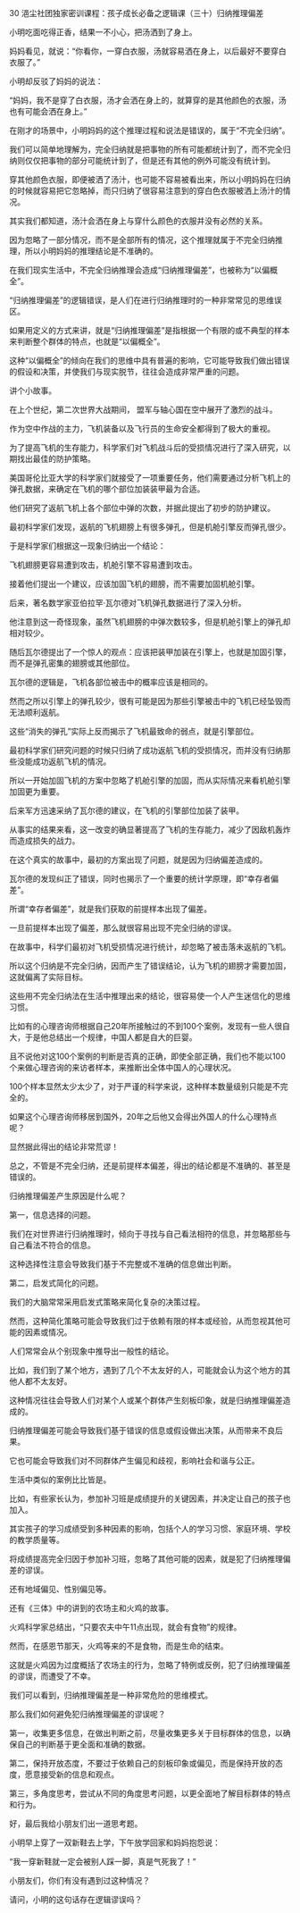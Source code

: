 30 浥尘社团独家密训课程：孩子成长必备之逻辑课（三十）归纳推理偏差



小明吃面吃得正香，结果一不小心，把汤洒到了身上。

妈妈看见，就说：“你看你，一穿白衣服，汤就容易洒在身上，以后最好不要穿白衣服了。”

小明却反驳了妈妈的说法：

“妈妈，我不是穿了白衣服，汤才会洒在身上的，就算穿的是其他颜色的衣服，汤也有可能会洒在身上。”



在刚才的场景中，小明妈妈的这个推理过程和说法是错误的，属于“不完全归纳”。

我们可以简单地理解为，完全归纳就是把事物的所有可能都统计到了，而不完全归纳则仅仅把事物的部分可能统计到了，但是还有其他的例外可能没有统计到。

穿其他颜色衣服，即便被洒了汤汁，也可能不容易被看出来，所以小明妈妈在归纳的时候就容易把它忽略掉，而只归纳了很容易注意到的穿白色衣服被洒上汤汁的情况。

其实我们都知道，汤汁会洒在身上与穿什么颜色的衣服并没有必然的关系。

因为忽略了一部分情况，而不是全部所有的情况，这个推理就属于不完全归纳推理，所以小明妈妈的推理结论是不准确的。



在我们现实生活中，不完全归纳推理会造成“归纳推理偏差”，也被称为“以偏概全”。

“归纳推理偏差”的逻辑错误，是人们在进行归纳推理时的一种非常常见的思维误区。 

如果用定义的方式来讲，就是“归纳推理偏差”是指根据一个有限的或不典型的样本来判断整个群体的特点，也就是“以偏概全”。

这种“以偏概全”的倾向在我们的思维中具有普遍的影响，它可能导致我们做出错误的假设和决策，并使我们与现实脱节，往往会造成非常严重的问题。



讲个小故事。

在上个世纪，第二次世界大战期间， 盟军与轴心国在空中展开了激烈的战斗。

作为空中作战的主力，飞机装备以及飞行员的生命安全都得到了极大的重视。

为了提高飞机的生存能力，科学家们对飞机战斗后的受损情况进行了深入研究，以期找出最佳的防护策略。

美国哥伦比亚大学的科学家们就接受了一项重要任务，他们需要通过分析飞机上的弹孔数据，来确定在飞机的哪个部位加装装甲最为合适。

他们研究了返航飞机上各个部位中弹的次数，并据此提出了初步的防护建议。 



最初科学家们发现，返航的飞机翅膀上有很多弹孔，但是机舱引擎反而弹孔很少。

于是科学家们根据这一现象归纳出一个结论：

飞机翅膀更容易遭到攻击，机舱引擎不容易遭到攻击。

接着他们提出一个建议，应该加固飞机的翅膀，而不需要加固机舱引擎。



后来，著名数学家亚伯拉罕·瓦尔德对飞机弹孔数据进行了深入分析。

他注意到这一奇怪现象，虽然飞机翅膀的中弹次数较多，但是机舱引擎上的弹孔却相对较少。

随后瓦尔德提出了一个惊人的观点：应该把装甲加装在引擎上，也就是加固引擎，而不是弹孔密集的翅膀或其他部位。

瓦尔德的逻辑是，飞机各部位被击中的概率应该是相同的。

然而之所以引擎上的弹孔较少，很有可能是因为那些引擎被击中的飞机已经坠毁而无法顺利返航。

这些“消失的弹孔”实际上反而揭示了飞机最致命的弱点，就是引擎部位。



最初科学家们研究问题的时候只归纳了成功返航飞机的受损情况，而并没有归纳那些没能成功返航飞机的情况。

所以一开始加固飞机的方案中忽略了机舱引擎的加固，而从实际情况来看机舱引擎加固更为重要。

后来军方迅速采纳了瓦尔德的建议，在飞机的引擎部位加装了装甲。

从事实的结果来看，这一改变的确显著提高了飞机的生存能力，减少了因敌机轰炸而造成损失的战力。 



在这个真实的故事中，最初的方案出现了问题，就是因为归纳偏差造成的。

瓦尔德的发现纠正了错误，同时也揭示了一个重要的统计学原理，即“幸存者偏差”。 

所谓“幸存者偏差”，就是我们获取的前提样本出现了偏差。

一旦前提样本出现了偏差，那么就很容易出现不完全归纳的谬误。

在故事中，科学们最初对飞机受损情况进行统计，却忽略了被击落未返航的飞机。

所以这个归纳是不完全归纳，因而产生了错误结论，认为飞机的翅膀才需要加固，这就偏离了实际目标。

这些用不完全归纳法在生活中推理出来的结论，很容易使一个人产生迷信化的思维习惯。

比如有的心理咨询师根据自己20年所接触过的不到100个案例，发现有一些人很自大，于是他总结出一个规律，中国人都是自大的巨婴。

且不说他对这100个案例的判断是否真的正确，即使全部正确，我们也不能以100个来做心理咨询的来访者样本，来推断出全体中国人的心理状况。

100个样本显然太少太少了，对于严谨的科学来说，这种样本数量级别只能是不完全的。

如果这个心理咨询师移居到国外，20年之后他又会得出外国人的什么心理特点呢？

显然据此得出的结论非常荒谬！



总之，不管是不完全归纳，还是前提样本偏差，得出的结论都是不准确的、甚至是错误的。



归纳推理偏差产生原因是什么呢？



第一，信息选择的问题。

我们在对世界进行归纳推理时，倾向于寻找与自己看法相符的信息，并忽略那些与自己看法不符合的信息。

这种选择性注意会导致我们基于不完整或不准确的信息做出判断。



第二，启发式简化的问题。

我们的大脑常常采用启发式策略来简化复杂的决策过程。

然而，这种简化策略可能会导致我们过于依赖有限的样本或经验，从而忽视其他可能的因素或情况。



人们常常会从个别现象中推导出一般性的结论。

比如，我们到了某个地方，遇到了几个不太友好的人，可能就会认为这个地方的其他人都不太友好。

这种情况往往会导致人们对某个人或某个群体产生刻板印象，就是归纳推理偏差造成的。

归纳推理偏差可能会导致我们基于错误的信息或假设做出决策，从而带来不良后果。

它也可能会导致我们对不同群体产生偏见和歧视，影响社会和谐与公正。



生活中类似的案例比比皆是。

比如，有些家长认为，参加补习班是成绩提升的关键因素，并决定让自己的孩子也加入。

其实孩子的学习成绩受到多种因素的影响，包括个人的学习习惯、家庭环境、学校的教学质量等。

将成绩提高完全归因于参加补习班，忽略了其他可能的因素，就是犯了归纳推理偏差的谬误。

还有地域偏见、性别偏见等。

还有《三体》中的讲到的农场主和火鸡的故事。

火鸡科学家总结出，“只要农夫中午11点出现，就会有食物”的规律。

然而，在感恩节那天，火鸡等来的不是食物，而是生命的结束。

这就是火鸡因为过度概括了农场主的行为，忽略了特例或反例，犯了归纳推理偏差的谬误，而遭受了不幸。



我们可以看到，归纳推理偏差是一种非常危险的思维模式。

那么我们如何避免犯归纳推理偏差的谬误呢？

第一，收集更多信息，在做出判断之前，尽量收集更多关于目标群体的信息，以确保自己的判断基于更全面和准确的数据。

第二，保持开放态度，不要过于依赖自己的刻板印象或偏见，而是保持开放的态度，愿意接受新的信息和观点。

第三，多角度思考，尝试从不同的角度思考问题，以更全面地了解目标群体的特点和行为。



好，最后我给小朋友们出一道思考题。

小明早上穿了一双新鞋去上学，下午放学回家和妈妈抱怨说：

“我一穿新鞋就一定会被别人踩一脚，真是气死我了！”

小朋友们，你们有没有遇到过这种情况？

请问，小明的这句话存在逻辑谬误吗？









